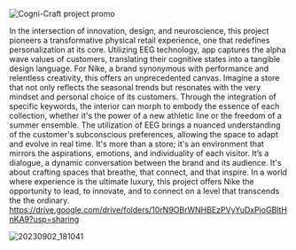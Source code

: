 

![Cogni-Craft project promo](https://github.com/rakshajay/Cogni-Craft/assets/137255223/e5c23f48-e6c5-4666-b3cb-9b7abbdc8a64)

In the intersection of innovation, design, and neuroscience, this project pioneers a transformative physical retail experience, one that redefines personalization at its core. Utilizing EEG technology, app captures the alpha wave values of customers, translating their cognitive states into a tangible design language.
For Nike, a brand synonymous with performance and relentless creativity, this offers an unprecedented canvas. Imagine a store that not only reflects the seasonal trends but resonates with the very mindset and personal choice of its customers. Through the integration of specific keywords, the interior can morph to embody the essence of each collection, whether it's the power of a new athletic line or the freedom of a summer ensemble.
The utilization of EEG brings a nuanced understanding of the customer's subconscious preferences, allowing the space to adapt and evolve in real time. It's more than a store; it's an environment that mirrors the aspirations, emotions, and individuality of each visitor.
 It’s a dialogue, a dynamic conversation between the brand and its audience. It's about crafting spaces that breathe, that connect, and that inspire. In a world where experience is the ultimate luxury, this project offers Nike the opportunity to lead, to innovate, and to connect on a level that transcends the the ordinary.
https://drive.google.com/drive/folders/10rN9OBrWNHBEzPVyYuDxPjoGBltHnKA9?usp=sharing            

![20230902_181041](https://github.com/rakshajay/Cogni-Craft/assets/137255223/63cc9a1c-07d4-444e-a715-39e1ad55785a)
